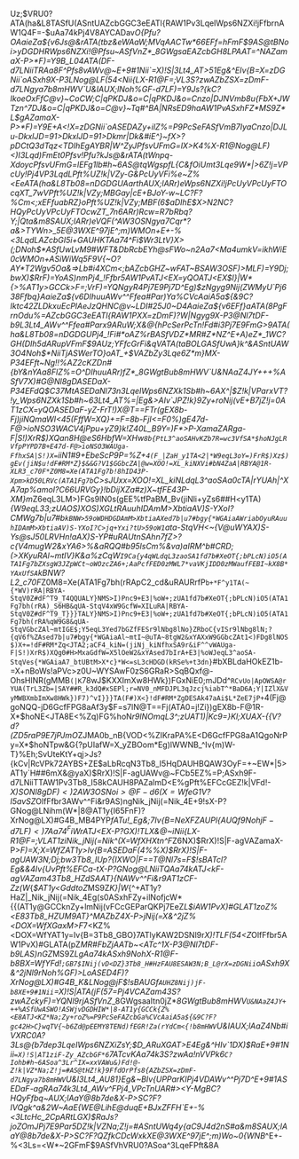 Uz;$VRU0?ATA(ha&L8TASfU(ASntUAZcbGGC3eEATl{RAW1Pv3LqeIWps6NZXi!jFfbrnAW1Q4F=-$uAa74kPj4V8AYCADav*O{Pfu?OAaieZa${v6Js@&rATA(tbz&eWAaW;MVqAACTw*66EFf=hFmF$9AS@tBNoi>yDGDHRWps6NZXi!@Pfsu~ASfVnZ*_8GWgsaEAZcbGH8LPAAT=^NAZamaX-P>*F)=Y9B_L04ATA(DF-d7LNiiTRAa8F^Pfs8vAWv@~E+9#1Nii`=X)!S|3Lt4_AT>51Eg&^EIv{B=X=zDGNii`oASxh9X-P3LNog@LF(54<Nii{LX-R1@F=;VL3S?zwAZbZSX=zDmF-d7LNgya7b8mHWV`U&IAUX;lNoh%GF-d7LF)=Y9Js?{kC?IkoeOxFfC@v}~CoCW;C|qPKDJ&o=C|qPKDJ&o=Cnzo|DJNVmb8u{FbX+JWTzn^7DJ&o=C|qPKDJ&o=C@v}~Tq#^BA|NRsED9haAW1PvASxhFZ*MS9Z*L$gAZamaX-P>*F)=Y9E+A<!X=zDGNii`oASEDAZy+ilZ%=P9PcSeFASfVmB7IyaCnzo|DJLu-DkxlJD=91>DkxlJD=91>Dkmr|Dk&#iE^}~fX>?pDCtQ3dTqz<TDIhEgAYBR|W^ZyJPfsvUFmG=lX>K4%X-R1@Nog@LF)<)I3Lqd)FmEt0Pfsv!Pfu?kJs@&rATA(tWnpq-XdoycPfsvUFmG=lEFg1lb#h~6AS@tqWgspfL{C&fOiUmt3Lqe9W*|>6Z!j=VPcUy!Pj4VP3LqdLPft%UZ!k|VZy-G&PcUyVFi%e~Z%<EeATA(ha&L8Tb08=nDGDGUAarthAUX;lARr)eWps6NZXi!jPcUyVPcUyFTOcqXT_7wVPft%UZ!k|VZy;MBGay|cE+BJoY-w~LC?F?%Cm<;xEFfuabRZ}oPft%UZ!k|VZy;MBF(6$aDIhE$X>N2NC?HQyPcUyVPcUyFTOcwZT_7n6ARr)Rcw=R7bRbq?Y;|Qta&m8SAUX;lARr)eVQF(^AW3OSNgya7Cqr*?a&>TYWn>_5E@3WXE^97jE^;m)WMOn+E+-%<3LqdLAZcbGI5i+GAUHKTAa74^Fi$Wr3LtV}X>(;DNoh$*ASfUwLvM9#WFT&DbRcbEYh@sFWo~n2Aa7<Ma4umkV=ikhWiE0cWMOn+ASiWiWq5F9V{~O?AY*T2Wgv5Oa&=>Lb#i4XCm<;bAZcbGHZ~wFAT~BSAW3OSF)>MLF)=Y9Dj;bwX)$RrF)=YoAS)nmPj4_!Ffbr5AW1PvATJ<EX=yQOATJ<EX$l}|W*{>%AT1y>GCCk>F=;VrF)=YQNgyR4Pj7E9Pj7D^Eg)$zNgyg9Nij(ZWMyU`Pj638Ffbq}AaieZa${v6DIhuuAWv^^Ffea#Par)Ya%CVcAaiA5a${&9C?Iktc42ZLDkxuEcPlAeJzQHNC@v~LDI#25J0~D4AaieZa${v6EFf}aATA(8PgFrnOdu%=AZcbGGC3eEATl{RAW1PXX=zDmF)?W|Ngyg9X-P3@Nl7tDF-b9L3Lt4_AWv^^Ffea#Parx9ARuW;X&@{hPcSerPcTn!Fd#i3Pj7E9FmG>9ATA(ha&L8Tb08=nDGDGUPj4_!Fi#*oAZ%rBASfVDZ*MR#Z*NZ^E+A)eZ*_1WC?GH(DIh5dARupVFmF$9AUz;YFfcGrFi&qVATA(taBOLGASfUwA}k^&ASntUAW3O4Noh$*NiiTjASWerTO}oAT_+$VAZbZy3Lqe6Z*m}MX-P34EFft~Ng!!%AZ2cKZDn#{bY&nYAa8FlZ%=O^DIhuuARr)fZ*_8GWgtBub8mHWV`U&NAaZ4JY+++%ASfV7X)#G@Nl8gDASEDaX-P34EFdQ$C37MtASEDaNl73n3LqeIWps6NZXk1Sb#h~6AX^|$Z!k|VParxVT?!y_Wps6NZXk1Sb#h~63Lt4_AT%=|Eg&>AIv`JPZ!k}9Zy+roNij(vE+B7jZ!j=0AT1zCX=yQOASEDaF-yZ-FrT!)X@T==FTr(gEX8b-Fj)jiNQmaWI<45(FffW=XQ}+=F=8b-FjI<=F0%)gE47d-F@>ioNSO3WACV4jPpu+yZ9}k!Z40L_B9Y=)F*>P-XamaZARga-F|S!)XrR$)XQan8H@eS6HbfW=XHw`8b{PtL3^aoSAHvKZb7R=wc3VfSA*$hoNJgLRVfpPYPD7B+E47d-F@>ioNSO3WAUga-FfhxSA|S!)X=`iiN1#9+EbeScP9P=%Z+`4(F_|ZaH_y1TA<2|*W9eqL3oY=)FrR$)Xz$)gEv(jiN$u!dF#RM*Z}$&&G?V1$GGbcZA|@w=XOO!=XL_kiNXVi#bN4ZaA|RBYA@1R-XLR3_c70F*Z0M8=Xe(ATA1Fg7b!8hID43P-Xpm>kD50LRVc(ATA1Fg7b`C>sJUxx=XOO!=XL_kiNLdqL3^aoSAa0cTA|rYUAh|^XA7ap%amoI?C66URVGy}!bDijXZa#z)X~tfFE43P-XM}m*Z6eqL3LM>)FGs9lN0s(gEE%tfPaBM_Bv(jiNli+yZs6##H<y1TA)*{*W9eqL33;zUAOS$)XOS$)XGLtRAuuhIDAmM>XbtiaAV)S-YXoI?CMWg7b|u7#b`kBNW>59oWDHDGDAmM>XbtiaAXed7b|u7#bgy{*WGAiaAWriabOyuRAuuhIDAmM>XbtiaAV)S-YXoI?C>jq+Yxi?tU>59oW1`ata-StqVH<~{V@uWYAX)S-Ys*@sJ50LRVHn!aAX)S-YP#uRAUtnSAhn7fZ>?c{V4mugW2&xYA6>%&aRQQ#b95lsCm%&va)aIRM^b#CRD;(>XKyuRAl~mtIV}K&a%zCqW`I9Ca{y4qWLdqL3zaoSA1fd7b#XeOT{;bPLcN)iO5(ATA1Fg7bZXsgW3JZpWCt~oWOzcZA6+;AaPcfFED0zMWL7*vaVKjIDD0zMWaufFEBI~kX8B*YAxUfSA`kBNW?L2_c70F*Z0M8=Xe(ATA1Fg7bh(rRApC2_cd&uRAURrfP`b+*F^y1TA(~{*WV)rRA|RBYA-StqV0Z#dF^T9_T4QQUALY}NMS>I)Pnc9+E3|%oW+;zUA1fd7b#XeOT{;bPLcN)iO5(ATA1Fg7bh(rRA)_S6HB&qUA-StqV4xW9GcfW=XILuRA|RBYA-StqV0Z#dF^T9_T}}}TALY}NMS>I)Pnc9+E3|%oW+;zUA1fd7b#XeOT{;bPLcN)iO5(ATA1Fg7bh(rRA%qW9G8&qUA-StqVGbcZAl~mtIGE$;Y5eqL3Yed7bGZfFESr9lNbg8lNo}ZRboC{vISr9lNbg8lN;?{qV6f%ZAsed7b|u7#bgy{*WGAiaAl~mtI~@uTA~8tgW2&xYAXxW9GGbcZAt1<)FDg8lNOS$)X+=!dF#RM*Zq<JTA2;aCF4_kiN=(jiNj_kiNfhxSA9r&iF^^vWAUga-F|S!)XrR$)XQg0#H>MxaGdfW=X5lOeW2&xYAsed7bIrA+E3|%oWJeqL3^aoSA-StqVes{*WGAiaA7_btUBtM>X*c}*W<=sL3cHDGD(kRSe%+t3dn}`#bXBLdaHOkEZ1b-=X+nBoWs!aPVc>z0U~WYSAwF0zS6GRaR>SqBQxf@-OhsHlNR(gMMB`(|K`78wJ$KXXImXw8HWk})FGxNiE0;mJDd^`RCvUo|ApOWSA@rYUA(TrL3Zb=|SAY##R_k3dQ#xSEPl;r=NV0_nMFDJPL3qJzcj%iabT^*BaD6A;Y|IZlX&VyMWBXmbImXw8HWk})F7)^vI}}}TA(F#)X<}!dF#RM*ZgDESAk47aAi$L*ZeE7jP+`4(Fj@goNQQ-jD6GcfFPG8aAf3y$F=s7lN@T==Fj(ATA0=j!Zi})gEX8b-F@1R-X*$hoNE<JTA8E<%Zq<JTAoL>)FG%hoN*r9lNOmqL3^;zUAT1)|Kc9=}Kl;XUAX-{{V?d?(ZD5raP9E7jPJmO*ZJMA0b_nB{VOD<%ZIKraPA%E<D6GcfFPG8aA1QgoNrPy=X*$hoNTpw&G{?pUIafW=X_yZBOom*Eg)lWWNB_^Iv{m)W-T}%Eh;SvUteKtY+qj>Js?{kCv|RcVPk72AYBS+ZE$aLbRcqN3Tb8_I5HqDAUHBQAW3OyF=+~EW*|5>AT1y`H##6mX&@yaX)$RrX)!S|F-agUAWv@~FCb5EZ%=P;ASxh9F-d7LNiiTTAW1Pv3Tb8_I58kCAUH8PAZalmD<E%gPft%EFCcGEZ!k|VFd!-*X)$SONl8gDF)<)2AW3OSNoi>@F-d6(X=WfeG$1V?I5avSZ*OlfFfbr3AWv^^Fi&r9AS)ngNik_jNij(=Nik_4E+9!sX-P?GNog@LNihm(W*|8@AT1y{I65FnF)?XrNog@LX)#G4B_MB4PYP*fATu!_Eg&;7Iv{B=NeXFZAUPl{AUQf9Noh$jF-d7LF)<)7Aa74^Fi$WrATJ<EX-P?GX)!TLX&@~iNii{LX-R1@F=;VLAT1ziNik_jNij(=Nik^(X=WfXHXtn^F*Z6NX)$RrX)!S|F-agVAZamaX-P>*F)=X;X=WfZAT1y>Iv{B=ASEDaF(4%%X)$RrX)!S|F-agUAW3N;Dj;bw3Tb8_IUp?{IXWO|F==T@Nl7s=F$!sBATcl?Eg&&4Iv{UvPft%EFCa-tX-P?GNog@LNiiTQAa74kATJ<kF-agVAZam43Tb8_HZdSAAT}{NAWv^^Fi&r9AT1zCF-Zz(W*{*$AT1y<GddtoZ*MS9Z*K}|W*{^+AT1y?HaZ|_Nik_jNij(=Nik_4Eg(s0ASxhFZy+ilNofjcW*{{(AT1y@GCCknZy+lmNij(vFCcGEParQKPj7EeZ*L$iAW1PvX)#GLAT1zoZ%<E83Tb8_HZUM9AT}^MAZbZ4X-P>jNij(=X&^2jZ%<DOX=WfXGaxM>F*7<KZ%<DOX=WfYAT1y=Iv{B=3Tb8_GBO}7ATlyKAW2DSNl9r*X)!TLF(54<Z*OlfFfbr5AW1PvX)#GLATA(pZ*MR#FbZjAATb~<ATc^1X-P3@Nl7tDF-b9LAS)nGZ*MS9Z*L$gAa74kASxh9Noh$*X-R1@F-b8BX=WfYFd!`;GB7$INij(vD<DZ}3Tb8_H#HzFAU8ESAW3N;B_L@rX=zDGNii`oASxh9X&^2jNl9r*Noh%GF)>LoASED4F)?XrNog@LX)#G4B_K&LNog@jF$!sBAUGf`AUHZ8Nij)jF-b8XE+9#1Nii`=X)!S|ATA(jF(57=Pj4VCAZam43S?zwAZckyF)=YQNl9rjASfVnZ*_8GWgsaaItn0jZ*_8GWgtBub8mHWV`U&NAaZ4JY+++%ASfUwASWO!ASWjvDGDHIW*|8-AT1y{GCCk{Z%<E8ATJ<KZ*Na;Zy+roZ%=P9PcSeFAZcbGa%CVcAaiA5a${&9C?F?gc42H>C}wqTV{~b6Zd@pEEMY8TENd)fEGR!Za(rYdCm<{!b8mHWV`U&IAUX;lAaZ4Nb#iVXRC0A?3Ls@{b7dep3LqeIWps6NZXiZsY;$D_ARuXGAT>E4Eg&^HIv`1DX)$RaE+9#1Nii`=X)!S|AT1ziF-Zy_AZcbGF*6`7ATcvKAa74k3S?zwAa!nVVPk6`C?Iohb#h~6ASoa^3Lr^IX=xxVAWu&)Fd!@-Z!k|VZ*Na;Z!j=#AS@tHZ!k}9FfdOrPfs8{AZbZSX=zDmF-d7LNgya7b8mHWV`U&I3Lt4_AU81}Eg&~BIv{UPParKIPj4VDAWv^^Pj7D^E+9#1ASEDaF-agRAa74k3Lt4_AWv^FPj4_VPcTnUAR#><Y-MgBC?HQyFfbq~AUX;lAaY@8b7de&X-P>SC?F?IVQgk^a&2W~AaE{WE@LihE@duqE+BJxZFFH`E+-%<3LtcHc_2CpARtLGX)$RaJs?joZ*OmJPj7E9Par5DZ!k|VZ*Na;Z!j=#ASntUWq4y{aC9J4d2nS#a&m8SAUX;lAaY@8b7de&X-P>SC?F?QZfkCDcWxkXE@3WXE^97jE^;m)Wo~0{WNB_^E+-%<3Ls=<W*~2GFmF$9ASfVhVRU0?ASoa^3LqeFPft&8A
